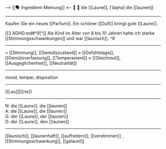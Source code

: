 --> [[🗣️ Ingredient-Meinung]] <--
🔴 🌈 die [[Laune]], [ˈlaʊ̯nə]
die [[launen]]

---
Kaufen Sie ein neues [[Parfum]]. Ein schöner [[Duft]] bringt gute [[Laune]].

[[3 ADHD.md#^9|^]] Als Kind im Alter von 8 bis 10 Jahren hatte ich starke [[Stimmungsschwankungen]] und war [[launisch]]. ^9

---
= [[Stimmung]], [[Gemütszustand]]
≈ [[Gefühlslage]], [[Gemütsverfassung]], [[Temperament]]
≠ [[Gleichmut]], [[Ausgeglichenheit]], [[Neutralität]]

---
mood, temper, disposition

---
[[Lau]]|[[ne]]

---
N: die [[Laune]], die [[launen]]  
A: die [[Laune]], die [[launen]]  
G: der [[Laune]], der [[launen]]  
D: der [[Laune]], den [[launen]]  

---
[[launisch]], [[launenhaft]], [[aufheitern]], [[verstimmen]]
, [[Stimmungsschwankung]], [[gelaunt]]